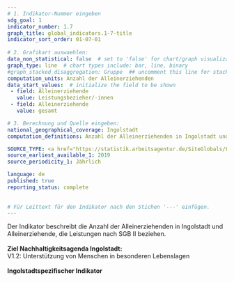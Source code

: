 ```yaml
---
# 1. Indikator-Nummer eingeben 
sdg_goal: 1 
indicator_number: 1.7
graph_title: global_indicators.1-7-title
indicator_sort_order: 01-07-01
 
# 2. Grafikart auswaehlen: 
data_non_statistical: false  # set to 'false' for chart/graph visualization 
graph_type: line  # chart types include: bar, line, binary 
#graph_stacked_disaggregation: Gruppe  ## uncomment this line for stacked bars. eplace 'Geschlecht' with the field of aggregation. 
computation_units: Anzahl der Alleinerziehenden
data_start_values:  # initialize the field to be shown  
 - field: Alleinerziehende
   value: Leistungsbezieher/-innen 
 - field: Alleinerziehende 
   value: gesamt

# 3. Berechnung und Quelle eingeben: 
national_geographical_coverage: Ingolstadt 
computation_definitions: Anzahl der Alleinerziehenden in Ingolstadt und Alleinerziehende, die Leistungen nach SGB II beziehen

SOURCE_TYPE: <a href="https://statistik.arbeitsagentur.de/SiteGlobals/Forms/Suche/Einzelheftsuche_Formular.html?nn=20656&topic_f=alleinerziehend">Bundesagentur für Arbeit</a>, eigene Berechnungen aus dem Melderegister durch das Amt für Statistik und Stadtforschung der Stadt Ingolstadt   # data source  
source_earliest_available_1: 2019
source_periodicity_1: Jährlich

language: de   
published: true 
reporting_status: complete
 
 
# Für Leittext für den Indikator nach den Stichen '---' einfügen. 
---
```

Der Indikator beschreibt die Anzahl der Alleinerziehenden in Ingolstadt und Alleinerziehende, die Leistungen nach SGB II beziehen. <br>
<br>
<b>Ziel Nachhaltigkeitsagenda Ingolstadt:</b><br> 
V1.2: Unterstützung von Menschen in besonderen Lebenslagen<br>
<br>
<b>Ingolstadtspezifischer Indikator</b>
